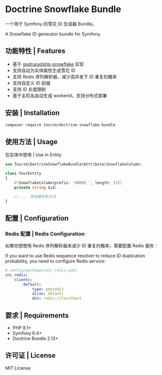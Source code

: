 # Doctrine Snowflake Bundle

一个用于 Symfony 的雪花 ID 生成器 Bundle。

A Snowflake ID generator bundle for Symfony.

## 功能特性 | Features

- 基于 [godruoyi/php-snowflake](https://github.com/godruoyi/php-snowflake) 实现
- 支持自动为实体属性生成雪花 ID
- 支持 Redis 序列解析器，减少高并发下 ID 重复的概率
- 支持自定义 ID 前缀
- 支持 ID 长度限制
- 基于主机名自动生成 workerId，支持分布式部署

## 安装 | Installation

```bash
composer require tourze/doctrine-snowflake-bundle
```

## 使用方法 | Usage

在实体中使用 | Use in Entity

```php
use Tourze\DoctrineSnowflakeBundle\Attribute\SnowflakeColumn;

class YourEntity
{
    #[SnowflakeColumn(prefix: 'ORDER_', length: 32)]
    private string $id;

    // ... 其他属性和方法
}
```

## 配置 | Configuration

### Redis 配置 | Redis Configuration

如果你想使用 Redis 序列解析器来减少 ID 重复的概率，需要配置 Redis 服务：

If you want to use Redis sequence resolver to reduce ID duplication probability, you need to configure Redis service:

```yaml
# config/packages/snc_redis.yaml
snc_redis:
    clients:
        default:
            type: phpredis
            alias: default
            dsn: redis://localhost
```

## 要求 | Requirements

- PHP 8.1+
- Symfony 6.4+
- Doctrine Bundle 2.13+

## 许可证 | License

MIT License
